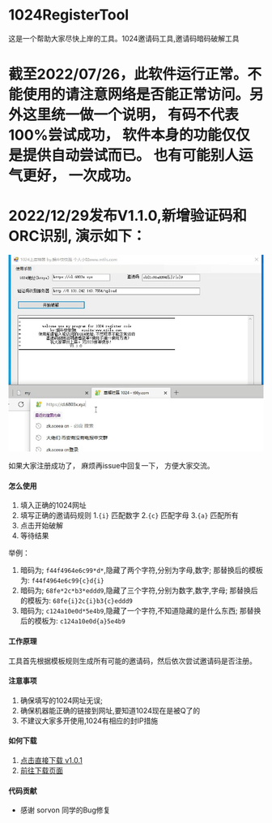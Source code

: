 # 1024RegisterTool
这是一个帮助大家尽快上岸的工具。1024邀请码工具,邀请码暗码破解工具

# 截至2022/07/26，此软件运行正常。不能使用的请注意网络是否能正常访问。另外这里统一做一个说明， 有码不代表100%尝试成功， 软件本身的功能仅仅是提供自动尝试而已。 也有可能别人运气更好， 一次成功。
# 2022/12/29发布V1.1.0,新增验证码和ORC识别, 演示如下：

![演示GIF](https://github.com/MisterChangRay/1024RegisterTool/blob/master/%E4%BD%BF%E7%94%A8GIF.gif)


如果大家注册成功了， 麻烦再issue中回复一下， 方便大家交流。 

#### 怎么使用
1. 填入正确的1024网址
2. 填写正确的邀请码规则
  1.`{i}` 匹配数字
  2.`{c}` 匹配字母
  3.`{a}` 匹配所有
3. 点击开始破解
4. 等待结果

举例：
1. 暗码为; `f44f4964e6c99*d*`,隐藏了两个字符,分别为字母,数字; 那替换后的模板为: `f44f4964e6c99{c}d{i}`
2. 暗码为; `68fe*2c*b3*eddd9`,隐藏了三个字符,分别为数字,数字,字母; 那替换后的模板为: `68fe{i}2c{i}b3{c}eddd9`
3. 暗码为; `c124a10e0d*5e4b9`,隐藏了一个字符,不知道隐藏的是什么东西; 那替换后的模板为: `c124a10e0d{a}5e4b9`

#### 工作原理
工具首先根据模板规则生成所有可能的邀请码，然后依次尝试邀请码是否注册。


#### 注意事项
1. 确保填写的1024网址无误;
2. 确保机器能正确的链接到网址,要知道1024现在是被Q了的
3. 不建议大家多开使用,1024有相应的封IP措施


#### 如何下载
1. [点击直接下载 v1.0.1](https://github.com/MisterChangRay/1024RegisterTool/releases/download/V1.0.1/Register1024_V1.0.1.exe)
2. [前往下载页面](https://github.com/MisterChangRay/1024RegisterTool/releases)


#### 代码贡献
- 感谢 sorvon 同学的Bug修复
